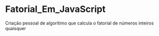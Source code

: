 # Fatorial_Em_JavaScript
 Criação pessoal de algorítimo que calcula o fatorial de números inteiros quaisquer
